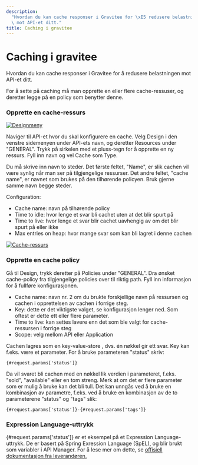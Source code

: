 ```yaml
---
description:
  "Hvordan du kan cache responser i Gravitee for \xE5 redusere belastningen\
  \ mot API-et ditt."
title: Caching i gravitee
---
```


# Caching i gravitee

Hvordan du kan cache responser i Gravitee for å redusere belastningen mot API-et ditt.

For å sette på caching må man opprette en eller flere cache-ressuser, og deretter legge på en policy som benytter denne.

### Opprette en cache-ressurs

[![Designmeny](/datadeling/img/image-20201021141543-1.png)](/datadeling/img/image-20201021141543-1.png)

Naviger til API-et hvor du skal konfigurere en cache. Velg Design i den venstre sidemenyen under API-ets navn, og deretter Resources under "GENERAL". Trykk på sirkelen med et pluss-tegn for å opprette en ny ressurs. Fyll inn navn og vel Cache som Type.

Du må skrive inn navn to steder. Det første feltet, "Name", er slik cachen vil være synlig når man ser på tilgjengelige ressurser. Det andre feltet, "cache name", er navnet som brukes på den tilhørende policyen. Bruk gjerne samme navn begge steder.

Configuration:

- Cache name: navn på tilhørende policy
- Time to idle: hvor lenge et svar bli cachet uten at det blir spurt på
- Time to live: hvor lenge et svar blir cachet uavhengig av om det blir spurt på eller ikke
- Max entries on heap: hvor mange svar som kan bli lagret i denne cachen

[![Cache-ressurs](/datadeling/img/image-20201021145429-2.png)](/datadeling/img/image-20201021145429-2.png)

### Opprette en cache policy

Gå til Design, trykk deretter på Policies under "GENERAL". Dra ønsket cache-policy fra tilgjengelige policies over til riktig path. Fyll inn informasjon for å fullføre konfigurasjonen.

- Cache name: navn nr. 2 om du brukte forskjellige navn på ressursen og cachen i opprettelsen av cachen i forrige steg.
- Key: dette er det viktigste valget, se konfigurasjon lenger ned. Som oftest er dette ett eller flere parameter.
- Time to live: kan settes lavere enn det som ble valgt for cache-ressursen i forrige steg
- Scope: velg mellom API eller Application

Cachen lagres som en key-value-store , dvs. én nøkkel gir ett svar. Key kan f.eks. være et parameter. For å bruke parameteren "status" skriv:

```Text
{#request.params['status']}
```

Da vil svaret bli cachen med en nøkkel lik verdien i parameteret, f.eks. "sold", "available" eller en tom streng. Merk at om det er flere parameter som er mulig å bruke kan det bli tull. Det kan unngås ved å bruke en kombinasjon av parametre, f.eks. ved å bruke en kombinasjon av de to parameterene "status" og "tags" slik:

```Text
{#request.params['status']}-{#request.params['tags']}
```

### Expression Language-uttrykk

{#request.params['status']} er et eksempel på et Expression Language-uttrykk. De er basert på Spring Exression Language (SpEL), og blir brukt som variabler i API Manager.
For å lese mer om dette, se [offisiell dokumentasjon fra leverandøren.](https://xn--offisiell%20dokumentasjon%20fra%20leverandren-6se./)
